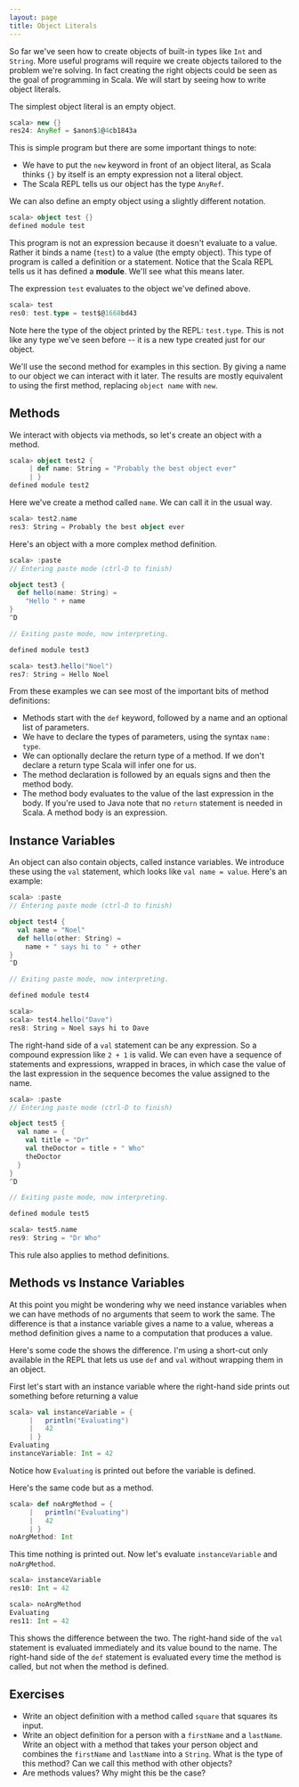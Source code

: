 ```yaml
---
layout: page
title: Object Literals
---
```


So far we've seen how to create objects of built-in types like `Int` and `String`. More useful programs will require we create objects tailored to the problem we're solving. In fact creating the right objects could be seen as the goal of programming in Scala. We will start by seeing how to write object literals.

The simplest object literal is an empty object.

~~~scala
scala> new {}
res24: AnyRef = $anon$1@4cb1843a
~~~

This is simple program but there are some important things to note:

* We have to put the `new` keyword in front of an object literal, as Scala thinks `{}` by itself is an empty expression not a literal object.
* The Scala REPL tells us our object has the type `AnyRef`.

We can also define an empty object using a slightly different notation.

~~~scala
scala> object test {}
defined module test
~~~

This program is not an expression because it doesn't evaluate to a value. Rather it binds a name (`test`) to a value (the empty object). This type of program is called a definition or a statement. Notice that the Scala REPL tells us it has defined a **module**. We'll see what this means later.

The expression `test` evaluates to the object we've defined above.

~~~scala
scala> test
res0: test.type = test$@1668bd43
~~~

Note here the type of the object printed by the REPL: `test.type`. This is not like any type we've seen before -- it is a new type created just for our object.

We'll use the second method for examples in this section. By giving a name to our object we can interact with it later. The results are mostly equivalent to using the first method, replacing `object name` with `new`.

## Methods

We interact with objects via methods, so let's create an object with a method.

~~~scala
scala> object test2 {
     | def name: String = "Probably the best object ever"
     | }
defined module test2
~~~

Here we've create a method called `name`. We can call it in the usual way.

~~~scala
scala> test2.name
res3: String = Probably the best object ever
~~~

Here's an object with a more complex method definition.

~~~scala
scala> :paste
// Entering paste mode (ctrl-D to finish)

object test3 {
  def hello(name: String) =
    "Hello " + name
}
^D

// Exiting paste mode, now interpreting.

defined module test3

scala> test3.hello("Noel")
res7: String = Hello Noel
~~~

From these examples we can see most of the important bits of method definitions:

* Methods start with the `def` keyword, followed by a name and an optional list of parameters.
* We have to declare the types of parameters, using the syntax `name: type`.
* We can optionally declare the return type of a method. If we don't declare a return type Scala will infer one for us.
* The method declaration is followed by an equals signs and then the method body.
* The method body evaluates to the value of the last expression in the body. If you're used to Java note that no `return` statement is needed in Scala. A method body is an expression.


## Instance Variables

An object can also contain objects, called instance variables. We introduce these using the `val` statement, which looks like `val name = value`. Here's an example:

~~~scala
scala> :paste
// Entering paste mode (ctrl-D to finish)

object test4 {
  val name = "Noel"
  def hello(other: String) =
    name + " says hi to " + other
}
^D

// Exiting paste mode, now interpreting.

defined module test4

scala>
scala> test4.hello("Dave")
res8: String = Noel says hi to Dave
~~~

The right-hand side of a `val` statement can be any expression. So a compound expression like `2 + 1` is valid. We can even have a sequence of statements and expressions, wrapped in braces, in which case the value of the last expression in the sequence becomes the value assigned to the name.

~~~scala
scala> :paste
// Entering paste mode (ctrl-D to finish)

object test5 {
  val name = {
    val title = "Dr"
    val theDoctor = title + " Who"
    theDoctor
  }
}
^D

// Exiting paste mode, now interpreting.

defined module test5

scala> test5.name
res9: String = "Dr Who"
~~~

This rule also applies to method definitions.

## Methods vs Instance Variables

At this point you might be wondering why we need instance variables when we can have methods of no arguments that seem to work the same. The difference is that a instance variable gives a name to a value, whereas a method definition gives a name to a computation that produces a value.

Here's some code the shows the difference. I'm using a short-cut only available in the REPL that lets us use `def` and `val` without wrapping them in an object.

First let's start with an instance variable where the right-hand side prints out something before returning a value

~~~scala
scala> val instanceVariable = {
     |   println("Evaluating")
     |   42
     | }
Evaluating
instanceVariable: Int = 42
~~~

Notice how `Evaluating` is printed out before the variable is defined.

Here's the same code but as a method.

~~~scala
scala> def noArgMethod = {
     |   println("Evaluating")
     |   42
     | }
noArgMethod: Int
~~~

This time nothing is printed out. Now let's evaluate `instanceVariable` and `noArgMethod`.

~~~scala
scala> instanceVariable
res10: Int = 42

scala> noArgMethod
Evaluating
res11: Int = 42
~~~

This shows the difference between the two. The right-hand side of the `val` statement is evaluated immediately and its value bound to the name. The right-hand side of the `def` statement is evaluated every time the method is called, but not when the method is defined.

## Exercises

* Write an object definition with a method called `square` that squares its input.
* Write an object definition for a person with a `firstName` and a `lastName`. Write an object with a method that takes your person object and combines the `firstName` and `lastName` into a `String`. What is the type of this method? Can we call this method with other objects?
* Are methods values? Why might this be the case?
